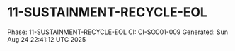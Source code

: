# 11-SUSTAINMENT-RECYCLE-EOL
Phase: 11-SUSTAINMENT-RECYCLE-EOL
CI: CI-SO001-009
Generated: Sun Aug 24 22:41:12 UTC 2025
